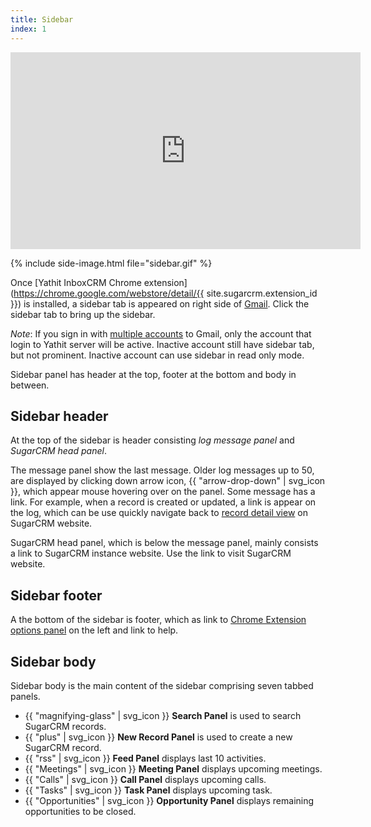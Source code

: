 ```yaml
---
title: Sidebar
index: 1
---
```


<iframe width="560" height="315" src="https://www.youtube.com/embed/8nIw6KVEVII" frameborder="0" allowfullscreen></iframe>

{% include side-image.html file="sidebar.gif" %}

Once [Yathit InboxCRM Chrome extension](https://chrome.google.com/webstore/detail/{{ site.sugarcrm.extension_id }}) is installed, a sidebar tab is appeared on right side of [Gmail](https://mail.google.com). Click the sidebar tab to bring up the sidebar.

*Note*: If you sign in with [multiple accounts](https://support.google.com/accounts/answer/1721977) to Gmail, only the account that login to Yathit server will be active. Inactive account still have sidebar tab, but not prominent. Inactive account can use sidebar in read only mode.

Sidebar panel has header at the top, footer at the bottom and body in between.

## Sidebar header

At the top of the sidebar is header consisting _log message panel_ and _SugarCRM head panel_.

The message panel show the last message. Older log messages up to 50, are displayed by clicking down arrow icon, {{ "arrow-drop-down" | svg_icon }}, which appear mouse hovering over on the panel. Some message has a link. For example, when a record is created or updated, a link is appear on the log, which can be use quickly navigate back to [record detail view](http://support.sugarcrm.com/02_Documentation/01_Sugar_Editions/02_Sugar_Enterprise/Sugar_Enterprise_6.5/Application_Guide/02_User_Interface/#Detail_View) on SugarCRM website.

SugarCRM head panel, which is below the message panel, mainly consists a link to SugarCRM instance website. Use the link to visit SugarCRM website.

## Sidebar footer

A the bottom of the sidebar is footer, which as link to [Chrome Extension options panel](https://developer.chrome.com/extensions/options) on the left and link to help.

## Sidebar body

Sidebar body is the main content of the sidebar comprising seven tabbed panels.

* {{ "magnifying-glass" | svg_icon }} **Search Panel** is used to search SugarCRM records.
* {{ "plus" | svg_icon }} **New Record Panel** is used to create a new SugarCRM record.
* {{ "rss" | svg_icon }} **Feed Panel** displays last 10 activities.
* {{ "Meetings" | svg_icon }} **Meeting Panel** displays upcoming meetings.
* {{ "Calls" | svg_icon }} **Call Panel** displays upcoming calls.
* {{ "Tasks" | svg_icon }} **Task Panel** displays upcoming task.
* {{ "Opportunities" | svg_icon }} **Opportunity Panel** displays remaining opportunities to be closed.
